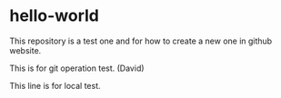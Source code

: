 # hello-world
This repository is a test one and for how to create a new one in github website.

This is for git operation test. (David)

This line is for local test.